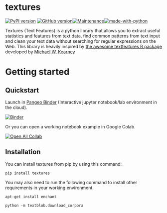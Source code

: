 # textures

[![PyPI version](https://badge.fury.io/py/textures.svg)](https://badge.fury.io/py/textures) [![GitHub version](https://badge.fury.io/gh/mcnakhaee%2Ftextures.svg)](https://badge.fury.io/gh/mcnakhaee%2Ftextures)[![Maintenance](https://img.shields.io/badge/Maintained%3F-yes-green.svg)](https://GitHub.com/Naereen/StrapDown.js/graphs/commit-activity)[![made-with-python](https://img.shields.io/badge/Made%20with-Python-1f425f.svg)](https://www.python.org/) 

Textures (Text Features) is a python library that allows you to extract useful statistics and features from text data, find common patterns from  text input and clean your text data without searching for regular expressions on the Web. This library is heavily inspired by [the awesome textfeatures R package](https://github.com/mkearney/textfeatures) developed by [Michael W. Kearney](https://github.com/mkearney)

# Getting started

## Quickstart

Launch in [Pangeo Binder](https://pangeo-binder.readthedocs.io) (Interactive jupyter notebook/lab environment in the cloud).

[![Binder](https://mybinder.org/badge_logo.svg)](https://mybinder.org/v2/gh/mcnakhaee/textures/main)

Or you can open a working notebook example in Google Colab.

[![Open All Collab](https://colab.research.google.com/assets/colab-badge.svg)](https://colab.research.google.com/github/mcnakhaee/textures/blob/main/Examples/textures.ipynb)

## Installation

You can install textures from pip by using this command:

```
pip install textures
```

You may also need to run the following command to install other requirements in your working environment.

```
apt-get install enchant
```

```
python -m textblob.download_corpora
```



